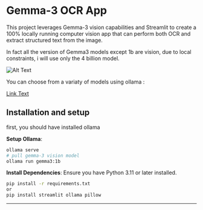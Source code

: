 # Gemma-3 OCR App

This project leverages Gemma-3 vision capabilities and Streamlit to create a 100% locally running computer vision app that can perform both OCR and extract structured text from the image.

In fact all the version of Gemma3 models except 1b are vision, due to local constraints, i will use only the 4 billion model.

![Alt Text](https://storage.googleapis.com/gweb-developer-goog-blog-assets/images/comparison-chart-gemma-models.original.jpg)

You can choose from a variaty of models using ollama : 

[Link Text](https://ollama.com/search?c=vision)

## Installation and setup

first, you should have installed ollama

**Setup Ollama**:
   ```bash
   ollama serve
   # pull gemma-3 vision model
   ollama run gemma3:1b
   ```

**Install Dependencies**:
   Ensure you have Python 3.11 or later installed.
   ```bash
   pip install -r requirements.txt 
   or
   pip install streamlit ollama pillow
   ```

---


